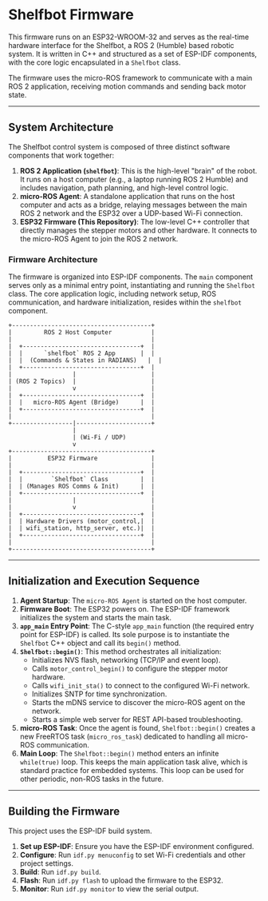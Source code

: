 # Shelfbot Firmware

This firmware runs on an ESP32-WROOM-32 and serves as the real-time hardware interface for the Shelfbot, a ROS 2 (Humble) based robotic system. It is written in C++ and structured as a set of ESP-IDF components, with the core logic encapsulated in a `Shelfbot` class.

The firmware uses the micro-ROS framework to communicate with a main ROS 2 application, receiving motion commands and sending back motor state.

---

## System Architecture

The Shelfbot control system is composed of three distinct software components that work together:

1.  **ROS 2 Application (`shelfbot`)**: This is the high-level "brain" of the robot. It runs on a host computer (e.g., a laptop running ROS 2 Humble) and includes navigation, path planning, and high-level control logic.
2.  **micro-ROS Agent**: A standalone application that runs on the host computer and acts as a bridge, relaying messages between the main ROS 2 network and the ESP32 over a UDP-based Wi-Fi connection.
3.  **ESP32 Firmware (This Repository)**: The low-level C++ controller that directly manages the stepper motors and other hardware. It connects to the micro-ROS Agent to join the ROS 2 network.

### Firmware Architecture

The firmware is organized into ESP-IDF components. The `main` component serves only as a minimal entry point, instantiating and running the `Shelfbot` class. The core application logic, including network setup, ROS communication, and hardware initialization, resides within the `shelfbot` component.

```
+---------------------------------------+
|         ROS 2 Host Computer           |
|                                       |
|  +---------------------------------+  |
|  |      `shelfbot` ROS 2 App       |  |
|  |  (Commands & States in RADIANS)   |  |
|  +---------------------------------+  |
|                 |                     |
| (ROS 2 Topics)  |                     |
|                 v                     |
|  +---------------------------------+  |
|  |   micro-ROS Agent (Bridge)      |  |
|  +---------------------------------+  |
|                                       |
+-----------------|---------------------+
                  |
                  | (Wi-Fi / UDP)
                  v
+---------------------------------------+
|          ESP32 Firmware               |
|                                       |
|  +---------------------------------+  |
|  |        `Shelfbot` Class         |  |
|  | (Manages ROS Comms & Init)      |  |
|  +---------------------------------+  |
|                 |                     |
|                 v                     |
|  +---------------------------------+  |
|  | Hardware Drivers (motor_control,|  |
|  | wifi_station, http_server, etc.)|  |
|  +---------------------------------+  |
|                                       |
+---------------------------------------+
```

---

## Initialization and Execution Sequence

1.  **Agent Startup**: The `micro-ROS Agent` is started on the host computer.
2.  **Firmware Boot**: The ESP32 powers on. The ESP-IDF framework initializes the system and starts the main task.
3.  **`app_main` Entry Point**: The C-style `app_main` function (the required entry point for ESP-IDF) is called. Its sole purpose is to instantiate the `Shelfbot` C++ object and call its `begin()` method.
4.  **`Shelfbot::begin()`**: This method orchestrates all initialization:
    *   Initializes NVS flash, networking (TCP/IP and event loop).
    *   Calls `motor_control_begin()` to configure the stepper motor hardware.
    *   Calls `wifi_init_sta()` to connect to the configured Wi-Fi network.
    *   Initializes SNTP for time synchronization.
    *   Starts the mDNS service to discover the micro-ROS agent on the network.
    *   Starts a simple web server for REST API-based troubleshooting.
5.  **micro-ROS Task**: Once the agent is found, `Shelfbot::begin()` creates a new FreeRTOS task (`micro_ros_task`) dedicated to handling all micro-ROS communication.
6.  **Main Loop**: The `Shelfbot::begin()` method enters an infinite `while(true)` loop. This keeps the main application task alive, which is standard practice for embedded systems. This loop can be used for other periodic, non-ROS tasks in the future.

---

## Building the Firmware

This project uses the ESP-IDF build system.

1.  **Set up ESP-IDF**: Ensure you have the ESP-IDF environment configured.
2.  **Configure**: Run `idf.py menuconfig` to set Wi-Fi credentials and other project settings.
3.  **Build**: Run `idf.py build`.
4.  **Flash**: Run `idf.py flash` to upload the firmware to the ESP32.
5.  **Monitor**: Run `idf.py monitor` to view the serial output.
